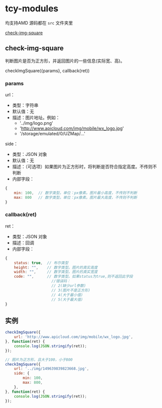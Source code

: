 # tcy-modules

均支持AMD
源码都在 `src` 文件夹里

[check-img-square](#check-img-square "判断图片是否为正方形，并返回图片的一些信息(实际宽、高)。")

## check-img-square

判断图片是否为正方形，并返回图片的一些信息(实际宽、高)。

checkImgSquare({params}, callback(ret))


### params

url：

- 类型：字符串
- 默认值：无
- 描述：图片地址。例如：
    - '../img/logo.png'
    - 'http://www.apicloud.com/img/mobile/wx_logo.jpg'
    - '/storage/emulated/0/UZMap/...'

side：

- 类型：JSON 对象
- 默认值：无
- 描述：（可选项）如果图片为正方形时，将判断是否符合指定高度。不传则不判断
- 内部字段：
```javascript
{
    min: 100,  // 数字类型。单位：px像素。图片最小高度，不传则不判断
    max: 800   // 数字类型。单位：px像素。图片最大高度，不传则不判断
}
```

### callback(ret)

ret：

- 类型：JSON 对象
- 描述：回调
- 内部字段：
```javascript
{
    status: true,  // 布尔类型
    height: "",    // 数字类型。图片的真实高度
    width: "",     // 数字类型。图片的真实宽度
    code: "",      // 数字类型。如果status为true,则不返回此字段
                     //错误码：
                     // 2(缺少url参数)
                     // 3(图片不是正方形)
                     // 4(大于最小值)
                     // 5(大于最大值)
}
```

## 实例

```javascript
checkImgSquare({
    url: 'http://www.apicloud.com/img/mobile/wx_logo.jpg',
}, function(ret) {
    console.log(JSON.stringify(ret));
});

// 图片为正方形，且大于100，小于800
checkImgSquare({
    url: '../img/149639839823668.jpg',
    side: {
        min: 100,
        max: 800,
    },
}, function(ret) {
    console.log(JSON.stringify(ret));
});


```

